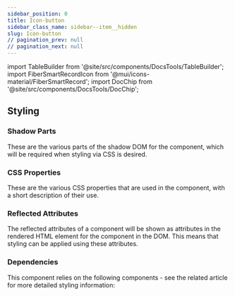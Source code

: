 ```yaml
---
sidebar_position: 0
title: Icon-button
sidebar_class_name: sidebar--item__hidden
slug: Icon-button
// pagination_prev: null
// pagination_next: null
---
```


import TableBuilder from '@site/src/components/DocsTools/TableBuilder';
import FiberSmartRecordIcon from '@mui/icons-material/FiberSmartRecord';
import DocChip from '@site/src/components/DocsTools/DocChip';

<DocChip tooltipText="This component will render with a shadow DOM, an API built into the browser that facilitates encapsulation." label="Shadow" target="_blank" clickable={false} iconName='shadow' />

<DocChip tooltipText="The name of the web component that will render in the DOM." label="bbj-icon-button" clickable={false} iconName='code'/>

## Styling

### Shadow Parts
These are the various parts of the shadow DOM for the component, which will be required when styling via CSS is desired.
<TableBuilder tag='bbj-icon-button' table="parts"/>

### CSS Properties

  These are the various CSS properties that are used in the component, with a short description of their use.
  
  <TableBuilder tag='bbj-icon-button' table="properties"/>

### Reflected Attributes

  The reflected attributes of a component will be shown as attributes in the rendered HTML element for the component in the DOM. This means that styling can be applied using these attributes.
  
  <TableBuilder tag='bbj-icon-button' table="reflects"/>

### Dependencies

  This component relies on the following components - see the related article for more detailed styling information:
  
  <TableBuilder tag='bbj-icon-button' table="dependencies"/>
